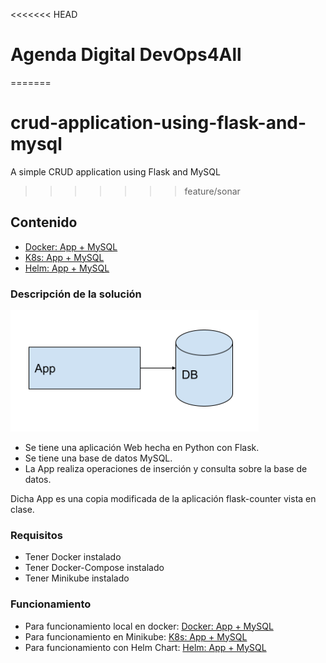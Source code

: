 <<<<<<< HEAD
# Agenda Digital DevOps4All
=======
# crud-application-using-flask-and-mysql
A simple CRUD application using Flask and MySQL  
>>>>>>> feature/sonar

<a name="top"></a>
## Contenido

* [Docker: App + MySQL](./Docker/Docker.md)
* [K8s: App + MySQL](./K8s/K8s.md)
* [Helm: App + MySQL](./Helm/Helm.md)

### Descripción de la solución
![](imagenes/1.png)

* Se tiene una aplicación Web hecha en Python con Flask. 
* Se tiene una base de datos MySQL. 
* La App realiza operaciones de inserción y consulta sobre la base de datos.

Dicha App es una copia modificada de la aplicación flask-counter vista en clase. 

### Requisitos
* Tener Docker instalado
* Tener Docker-Compose instalado
* Tener Minikube instalado

### Funcionamiento 
* Para funcionamiento local en docker: [Docker: App + MySQL](./Docker/Docker.md)
* Para funcionamiento en Minikube: [K8s: App + MySQL](./K8s/K8s.md)
* Para funcionamiento con Helm Chart: [Helm: App + MySQL](./Helm/Helm.md)
